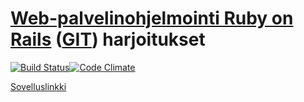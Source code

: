#  [Web-palvelinohjelmointi Ruby on Rails](http://www.cs.helsinki.fi/courses/582368/2014/k/k/1) ([GIT](https://github.com/mluukkai/WebPalvelinohjelmointi2014/wiki/Web-palvelinohjelmointi-Ruby-on-Rails)) harjoitukset

[![Build Status](https://travis-ci.org/raarh/ratebeer.png?branch=master)](https://travis-ci.org/raarh/ratebeer)[![Code Climate](https://codeclimate.com/github/raarh/ratebeer.png)](https://codeclimate.com/github/raarh/ratebeer)

[Sovelluslinkki](http://damp-wave-2351.herokuapp.com/)
